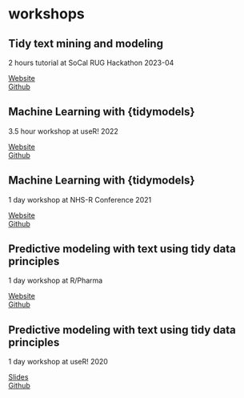 
<!-- README.md is generated from README.Rmd. Please edit that file -->

# workshops

<!-- badges: start -->
<!-- badges: end -->

## Tidy text mining and modeling

2 hours tutorial at SoCal RUG Hackathon 2023-04

[Website](https://emilhvitfeldt.github.io/tutorial-ocrug-hackathon-nlp/)  
[Github](https://github.com/EmilHvitfeldt/tutorial-ocrug-hackathon-nlp)

## Machine Learning with {tidymodels}

3.5 hour workshop at useR! 2022

[Website](https://emilhvitfeldt.github.io/useR2022-tidymodels-workshop/)  
[Github](https://github.com/EmilHvitfeldt/useR2022-tidymodels-workshop)

## Machine Learning with {tidymodels}

1 day workshop at NHS-R Conference 2021

[Website](https://emilhvitfeldt.github.io/nhs-tidymodels-workshop/)  
[Github](https://github.com/EmilHvitfeldt/nhs-tidymodels-workshop)

## Predictive modeling with text using tidy data principles

1 day workshop at R/Pharma

[Website](https://textmodels4pharma.netlify.app/)  
[Github](https://github.com/EmilHvitfeldt/textmodels4pharma)

## Predictive modeling with text using tidy data principles

1 day workshop at useR! 2020

[Slides](https://emilhvitfeldt.github.io/useR2020-text-modeling-tutorial/)  
[Github](https://github.com/EmilHvitfeldt/useR2020-text-modeling-tutorial)
